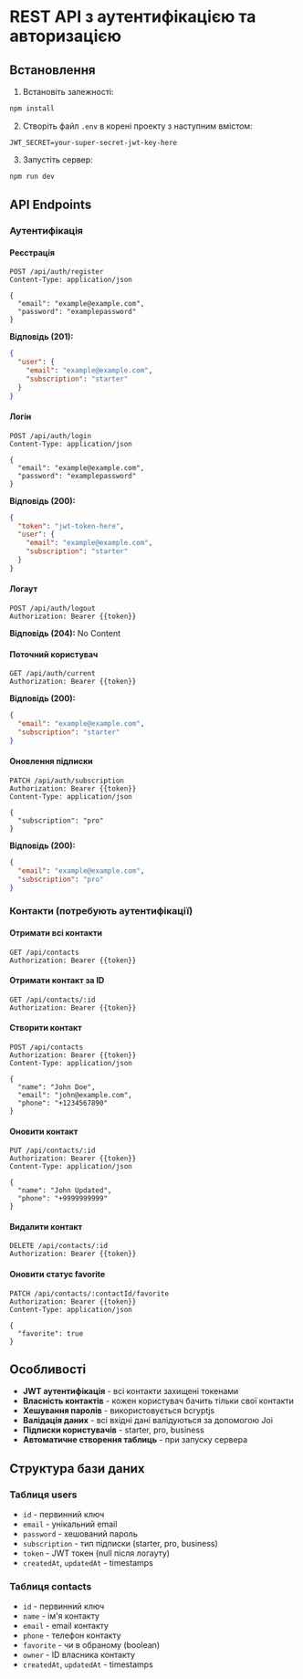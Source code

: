 # REST API з аутентифікацією та авторизацією

## Встановлення

1. Встановіть залежності:
```bash
npm install
```

2. Створіть файл `.env` в корені проекту з наступним вмістом:
```env
JWT_SECRET=your-super-secret-jwt-key-here
```

3. Запустіть сервер:
```bash
npm run dev
```

## API Endpoints

### Аутентифікація

#### Реєстрація
```http
POST /api/auth/register
Content-Type: application/json

{
  "email": "example@example.com",
  "password": "examplepassword"
}
```

**Відповідь (201):**
```json
{
  "user": {
    "email": "example@example.com",
    "subscription": "starter"
  }
}
```

#### Логін
```http
POST /api/auth/login
Content-Type: application/json

{
  "email": "example@example.com",
  "password": "examplepassword"
}
```

**Відповідь (200):**
```json
{
  "token": "jwt-token-here",
  "user": {
    "email": "example@example.com",
    "subscription": "starter"
  }
}
```

#### Логаут
```http
POST /api/auth/logout
Authorization: Bearer {{token}}
```

**Відповідь (204):** No Content

#### Поточний користувач
```http
GET /api/auth/current
Authorization: Bearer {{token}}
```

**Відповідь (200):**
```json
{
  "email": "example@example.com",
  "subscription": "starter"
}
```

#### Оновлення підписки
```http
PATCH /api/auth/subscription
Authorization: Bearer {{token}}
Content-Type: application/json

{
  "subscription": "pro"
}
```

**Відповідь (200):**
```json
{
  "email": "example@example.com",
  "subscription": "pro"
}
```

### Контакти (потребують аутентифікації)

#### Отримати всі контакти
```http
GET /api/contacts
Authorization: Bearer {{token}}
```

#### Отримати контакт за ID
```http
GET /api/contacts/:id
Authorization: Bearer {{token}}
```

#### Створити контакт
```http
POST /api/contacts
Authorization: Bearer {{token}}
Content-Type: application/json

{
  "name": "John Doe",
  "email": "john@example.com",
  "phone": "+1234567890"
}
```

#### Оновити контакт
```http
PUT /api/contacts/:id
Authorization: Bearer {{token}}
Content-Type: application/json

{
  "name": "John Updated",
  "phone": "+9999999999"
}
```

#### Видалити контакт
```http
DELETE /api/contacts/:id
Authorization: Bearer {{token}}
```

#### Оновити статус favorite
```http
PATCH /api/contacts/:contactId/favorite
Authorization: Bearer {{token}}
Content-Type: application/json

{
  "favorite": true
}
```

## Особливості

- **JWT аутентифікація** - всі контакти захищені токенами
- **Власність контактів** - кожен користувач бачить тільки свої контакти
- **Хешування паролів** - використовується bcryptjs
- **Валідація даних** - всі вхідні дані валідуються за допомогою Joi
- **Підписки користувачів** - starter, pro, business
- **Автоматичне створення таблиць** - при запуску сервера

## Структура бази даних

### Таблиця users
- `id` - первинний ключ
- `email` - унікальний email
- `password` - хешований пароль
- `subscription` - тип підписки (starter, pro, business)
- `token` - JWT токен (null після логауту)
- `createdAt`, `updatedAt` - timestamps

### Таблиця contacts
- `id` - первинний ключ
- `name` - ім'я контакту
- `email` - email контакту
- `phone` - телефон контакту
- `favorite` - чи в обраному (boolean)
- `owner` - ID власника контакту
- `createdAt`, `updatedAt` - timestamps

